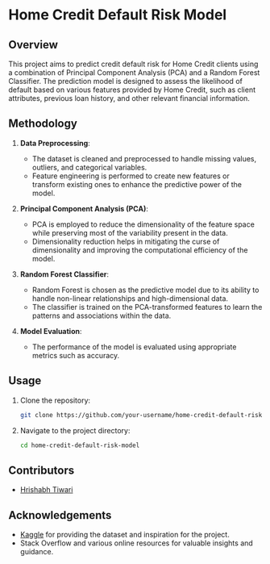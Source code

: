 # Home Credit Default Risk Model

## Overview

This project aims to predict credit default risk for Home Credit clients using a combination of Principal Component Analysis (PCA) and a Random Forest Classifier. The prediction model is designed to assess the likelihood of default based on various features provided by Home Credit, such as client attributes, previous loan history, and other relevant financial information.

## Methodology

1. **Data Preprocessing**:
   - The dataset is cleaned and preprocessed to handle missing values, outliers, and categorical variables.
   - Feature engineering is performed to create new features or transform existing ones to enhance the predictive power of the model.

2. **Principal Component Analysis (PCA)**:
   - PCA is employed to reduce the dimensionality of the feature space while preserving most of the variability present in the data.
   - Dimensionality reduction helps in mitigating the curse of dimensionality and improving the computational efficiency of the model.

3. **Random Forest Classifier**:
   - Random Forest is chosen as the predictive model due to its ability to handle non-linear relationships and high-dimensional data.
   - The classifier is trained on the PCA-transformed features to learn the patterns and associations within the data.

4. **Model Evaluation**:
   - The performance of the model is evaluated using appropriate metrics such as accuracy.
   

## Usage

1. Clone the repository:

    ```bash
    git clone https://github.com/your-username/home-credit-default-risk-model.git
    ```

2. Navigate to the project directory:

    ```bash
    cd home-credit-default-risk-model
    ```

## Contributors

- [Hrishabh Tiwari](https://github.com/Hrishabh598)

## Acknowledgements

- [Kaggle](https://www.kaggle.com/) for providing the dataset and inspiration for the project.
- Stack Overflow and various online resources for valuable insights and guidance.
